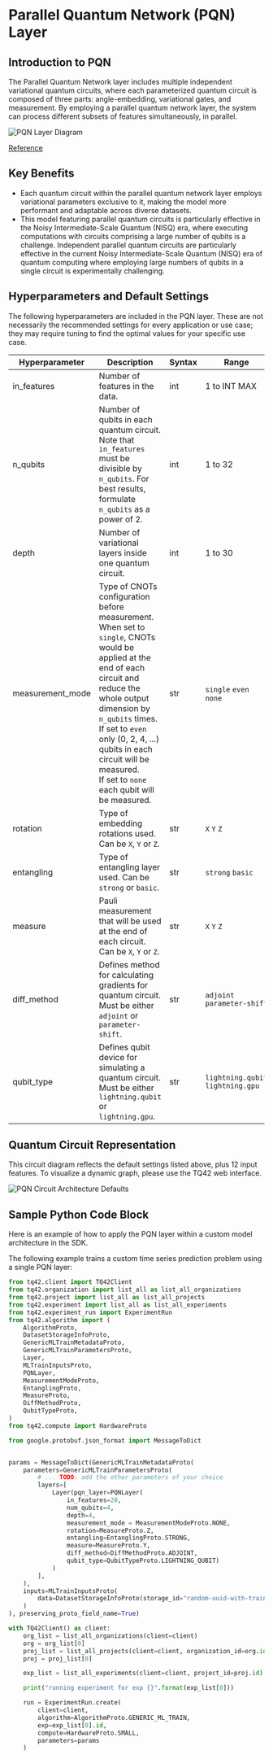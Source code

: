 # Parallel Quantum Network (PQN) Layer
## Introduction to PQN
The Parallel Quantum Network layer includes multiple independent variational quantum circuits, where each parameterized quantum circuit is composed of three parts: angle-embedding, variational gates, and measurement. By employing a parallel quantum network layer, the system can process different subsets of features simultaneously, in parallel.

![PQN Layer Diagram](../images/PQN_Layer_Diagram.png)

[Reference](https://arxiv.org/abs/2304.09224)

## Key Benefits
- Each quantum circuit within the parallel quantum network layer employs variational parameters exclusive to it, making the model more performant and adaptable across diverse datasets.
- This model featuring parallel quantum circuits is particularly effective in the Noisy Intermediate-Scale Quantum (NISQ) era, where executing computations with circuits comprising a large number of qubits is a challenge. Independent parallel quantum circuits are particularly effective in the current Noisy Intermediate-Scale Quantum (NISQ) era of quantum computing where employing large numbers of qubits in a single circuit is experimentally challenging.

## Hyperparameters and Default Settings
The following hyperparameters are included in the PQN layer. These are not necessarily the recommended settings for every application or use case; they may require tuning to find the optimal values for your specific use case.

| Hyperparameter   | Description                                                                                                                                                                                                                                                                                                                   | Syntax | Range                             | Default           |
|------------------|-------------------------------------------------------------------------------------------------------------------------------------------------------------------------------------------------------------------------------------------------------------------------------------------------------------------------------|--------|-----------------------------------|-------------------|
| in_features      | Number of features in the data.                                                                                                                                                                                                                                                                                               | int    | 1 to INT MAX                      |                   |
| n_qubits         | Number of qubits in each quantum circuit. <br/>Note that `in_features` must be divisible by `n_qubits`. For best results, formulate `n_qubits` as a power of 2.                                                                                                                                                               | int    | 1 to 32                           | 4                 |
| depth            | Number of variational layers inside one quantum circuit.                                                                                                                                                                                                                                                                      | int    | 1 to 30                           | 4                 |
| measurement_mode | Type of CNOTs configuration before measurement. <br/>When set to `single`, CNOTs would be applied at the end of each circuit and reduce the whole output dimension by `n_qubits` times. <br/>If set to `even` only (0, 2, 4, ...) qubits in each circuit will be measured. <br/>If set to `none` each qubit will be measured. | str    | `single` `even` `none`            | `none`            |
| rotation         | Type of embedding rotations used. Can be `X`, `Y` or `Z`.                                                                                                                                                                                                                                                                     | str    | `X` `Y` `Z`                       | `Z`               |
| entangling       | Type of entangling layer used. Can be `strong` or `basic`.                                                                                                                                                                                                                                                                    | str    | `strong` `basic`                  | `strong`          |
| measure          | Pauli measurement that will be used at the end of each circuit. Can be `X`, `Y` or `Z`.                                                                                                                                                                                                                                       | str    | `X` `Y` `Z`                       | `Y`               |
| diff_method      | Defines method for calculating gradients for quantum circuit. Must be either `adjoint` or `parameter-shift`.                                                                                                                                                                                                                  | str    | `adjoint` `parameter-shift`       | `adjoint`         |
| qubit_type       | Defines qubit device for simulating a quantum circuit. Must be either `lightning.qubit` or `lightning.gpu`.                                                                                                                                                                                                                   | str    | `lightning.qubit` `lightning.gpu` | `lightning.qubit` |


## Quantum Circuit Representation
This circuit diagram reflects the default settings listed above, plus 12 input features. To visualize a dynamic graph, please use the TQ42 web interface.

![PQN Circuit Architecture Defaults](../images/PQN_Circuit_Architecture_defaults.png)

## Sample Python Code Block
Here is an example of how to apply the PQN layer within a custom model architecture in the SDK.

The following example trains a custom time series prediction problem using a single PQN layer:

```python
from tq42.client import TQ42Client
from tq42.organization import list_all as list_all_organizations
from tq42.project import list_all as list_all_projects
from tq42.experiment import list_all as list_all_experiments
from tq42.experiment_run import ExperimentRun
from tq42.algorithm import (
    AlgorithmProto,
    DatasetStorageInfoProto,
    GenericMLTrainMetadataProto,
    GenericMLTrainParametersProto,
    Layer,
    MLTrainInputsProto,
    PQNLayer,
    MeasurementModeProto,
    EntanglingProto,
    MeasureProto,
    DiffMethodProto,
    QubitTypeProto,
)
from tq42.compute import HardwareProto

from google.protobuf.json_format import MessageToDict


params = MessageToDict(GenericMLTrainMetadataProto(
    parameters=GenericMLTrainParametersProto(
        # ... TODO: add the other parameters of your choice
        layers=[
            Layer(pqn_layer=PQNLayer(
                in_features=20,
                num_qubits=4,
                depth=4,
                measurement_mode = MeasurementModeProto.NONE,
                rotation=MeasureProto.Z,
                entangling=EntanglingProto.STRONG,
                measure=MeasureProto.Y,
                diff_method=DiffMethodProto.ADJOINT,
                qubit_type=QubitTypeProto.LIGHTNING_QUBIT)
            )
        ],
    ),
    inputs=MLTrainInputsProto(
        data=DatasetStorageInfoProto(storage_id="random-uuid-with-training-data-inside")
    )
), preserving_proto_field_name=True)

with TQ42Client() as client:
    org_list = list_all_organizations(client=client)
    org = org_list[0]
    proj_list = list_all_projects(client=client, organization_id=org.id)
    proj = proj_list[0]

    exp_list = list_all_experiments(client=client, project_id=proj.id)

    print("running experiment for exp {}".format(exp_list[0]))

    run = ExperimentRun.create(
        client=client,
        algorithm=AlgorithmProto.GENERIC_ML_TRAIN,
        exp=exp_list[0].id,
        compute=HardwareProto.SMALL,
        parameters=params
    )
```
